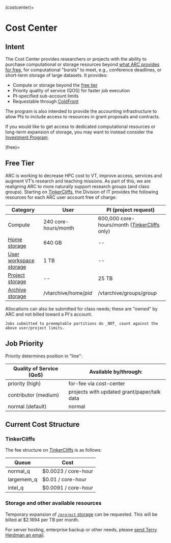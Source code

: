 (costcenter)=

# Cost Center

## Intent
The Cost Center provides researchers or projects with the ability to purchase computational or storage resources beyond [what ARC provides for free](free), for computational \"bursts\" to meet, e.g., conference deadlines, or short-term storage of large datasets. It provides:
* Compute or storage beyond the [free tier](free)
* Priority quality of service (QOS) for faster job execution
* PI-specified sub-account limits
* Requestable through [ColdFront](https://coldfront.arc.vt.edu/ "ColdFront")

The program is also intended to provide the accounting infrastructure to allow PIs to include access to resources in grant proposals and contracts.

If you would like to get access to dedicated computational resources or long-term expansion of storage, you may want to instead consider the [Investment Program](invest).


(free)=
## Free Tier

ARC is working to decrease HPC cost to VT, improve access, services and augment VT’s research and teaching missions.  As part of this, we are realigning ARC to more naturally support research groups (and class groups). Starting on [TinkerCliffs](tinkercliffs), the Division of IT provides the following resources for each ARC user account free of charge:

| Category | User  |  PI (project request) |
| ------------ | ------------ | ------------ |
| Compute | 240 core-hours/month  | 600,000 core-hours/month ([TinkerCliffs](tinkercliffs) only)  |
| [Home storage](home) | 640 GB  | --  |
| [User workspace storage](work) | 1 TB  |  -- |
| [Project storage](project)  |  -- | 25 TB  |
| [Archive storage](archive)  | /vtarchive/home/_pid_  | /vtarchive/groups/_group_  |

Allocations can also be submitted for class needs; these are \"owned\" by ARC and not billed toward a PI\'s account.

```{note}
Jobs submitted to preemptable partitions do _NOT_ count against the above user/project limits.
```

## Job Priority
Priority determines position in \"line\":

| Quality of Service (QoS)  | Available by/through:  |
| ------------ | ------------ |
| priority (high)  | for-fee via cost-center  |
| contributor (medium)  | projects with updated grant/paper/talk data  |
| normal (default)  | normal  |

## Current Cost Structure

### TinkerCliffs
The fee structure on [TinkerCliffs](tinkercliffs) is as follows:

| Queue  | Cost  |
| ------------ | ------------ |
| normal_q  |  $0.0023 / core-hour |
| largemem_q  | $0.01 / core-hour |
| intel_q  | $0.0091 / core-hour |

### Storage and other available resources
Temporary expansion of [`/project` storage](project) can be requested.  This will be billed at $2.1694 per TB per month.

For server hosting, enterprise backup or other needs, please [send Terry Herdman an email](mailto:terry.herdman@vt.edu).

